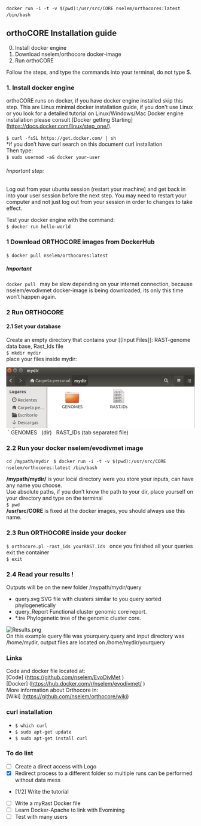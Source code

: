 `docker run -i -t -v $(pwd):/usr/src/CORE nselem/orthocores:latest /bin/bash`

## orthoCORE Installation guide

0. Install docker engine   
1. Download nselem/orthocore docker-image  
2. Run orthoCORE  

Follow the steps, and type the commands into your terminal, do not type $.  

### 1. Install docker engine
orthoCORE runs on docker, if you have docker engine installed skip this step. This are Linux minimal docker installation guide, if you don't use Linux or you look for a detailed tutorial on Linux/Windows/Mac Docker engine installation please consult [Docker getting Starting] (https://docs.docker.com/linux/step_one/).  

`$ curl -fsSL https://get.docker.com/ | sh `  
*if you don’t have curl search on this document curl installation  
Then type:  
    `$ sudo usermod -aG docker your-user`

###### Important step:  
Log out from your ubuntu session (restart your machine) and get back in into your user session before the next step.
You may need to restart your computer and not just log out from your session in order to changes to take effect.

Test your docker engine with the command:  
`$ docker run hello-world`  

### 1 Download ORTHOCORE images from DockerHub
`$ docker pull nselem/orthocores:latest  `  

##### Important  
`docker pull ` may be slow depending on your internet connection, because nselem/evodivmet docker-image is being downloaded, its only this time won’t happen again.

### 2 Run ORTHOCORE
#### 2.1 Set your database  
Create an empty directory that contains your [[Input Files]]: RAST-genome data base, Rast_Ids file  
`$ mkdir mydir`    
place your files inside mydir:  

![mydir.png](https://github.com/a-yanez/orthocore/blob/master/IMAGES/mydir3_edit.png)  `
GENOMES    (dir)  
RAST_IDs   (tab separated file)  


### 2.2 Run your docker nselem/evodivmet image   
`cd /mypath/mydir`   
`$ docker run -i -t -v $(pwd):/usr/src/CORE  nselem/orthocores:latest /bin/bash`

**/mypath/mydir/** is your local directory were you store your inputs, can have any name you choose.  
Use absolute paths, if you don’t know the path to your dir, place yourself on your directory and type on the terminal  
`$ pwd`  
**/usr/src/CORE** is fixed at the docker images, you should always use this name.  


### 2.3 Run ORTHOCORE inside your docker  

`$ orthocore.pl -rast_ids yourRAST.Ids `
once you finished all your queries exit the container  
`$ exit`  
### 2.4 Read your results ! 
Outputs will be on the new folder /mypath/mydir/query   
- query.svg  SVG file with clusters similar to you query sorted phylogenetically  
- query_Report   Functional cluster genomic core report.
- *.tre Phylogenetic tree of the genomic cluster core.

![Results.png](https://github.com/nselem/EvoDivMet/blob/master/IMAGES/yourquery2.png)  
On this example query file was yourquery.query and input directory was /home/mydir, output files are located on /home/mydir/yourquery  
### Links  
Code and docker file located at:  
[Code] (https://github.com/nselem/EvoDivMet  )  
[Docker] (https://hub.docker.com/r/nselem/evodivmet/  )  
More information about Orthocore in:  
[Wiki] (https://github.com/nselem/orthocore/wiki)

### curl installation
- `$ which curl`
- `$ sudo apt-get update`
- `$ sudo apt-get install curl`

### To do list
- [ ] Create a direct access with Logo
- [x] Redirect process to a different folder so multiple runs can be performed without data mess
- [1/2] Write the tutorial
- [ ] Write a myRast Docker file
- [ ] Learn Docker-Apache to link with Evomining
- [ ] Test with many users

